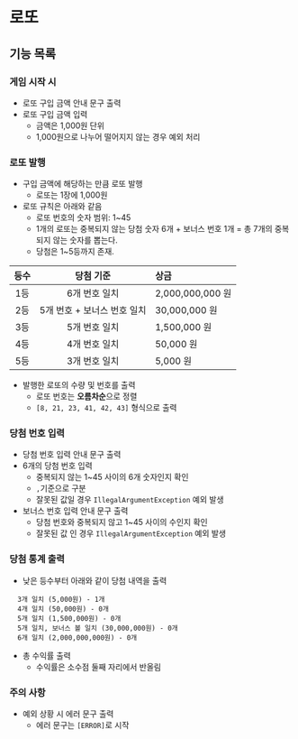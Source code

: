 # 로또 

## 기능 목록

### 게임 시작 시
  - 로또 구입 금액 안내 문구 출력
  - 로또 구입 금액 입력
    - 금액은 1,000원 단위
    - 1,000원으로 나누어 떨어지지 않는 경우 예외 처리
      
### 로또 발행
  - 구입 금액에 해당하는 만큼 로또 발행
    - 로또는 1장에 1,000원
  - 로또 규칙은 아래와 같음   
    - 로또 번호의 숫자 범위: 1~45
    - 1개의 로또는 중복되지 않는 당첨 숫자 6개 + 보너스 번호 1개 = 총 7개의 중복되지 않는 숫자를 뽑는다.
    - 당첨은 1~5등까지 존재. 

등수 | 당첨 기준 | 상금
:---:|:---:|:---
| 1등 | 6개 번호 일치 | 2,000,000,000 원
| 2등 | 5개 번호 + 보너스 번호 일치 | 30,000,000 원
| 3등 | 5개 번호 일치 | 1,500,000 원
| 4등 | 4개 번호 일치 | 50,000 원
| 5등 | 3개 번호 일치 | 5,000 원
  - 발행한 로또의 수량 및 번호를 출력
    - 로또 번호는 **오름차순**으로 정렬
    - `[8, 21, 23, 41, 42, 43]` 형식으로 출력

### 당첨 번호 입력
  - 당첨 번호 입력 안내 문구 출력
  - 6개의 당첨 번호 입력
    - 중복되지 않는 1~45 사이의 6개 숫자인지 확인
    - `,`기준으로 구분
    - 잘못된 값일 경우 `IllegalArgumentException` 예외 발생 
  - 보너스 번호 입력 안내 문구 출력
    - 당첨 번호와 중복되지 않고 1~45 사이의 수인지 확인
    - 잘못된 값 인 경우 `IllegalArgumentException` 예외 발생 

### 당첨 통계 출력
- 낮은 등수부터 아래와 같이 당첨 내역을 출력
```
  3개 일치 (5,000원) - 1개
  4개 일치 (50,000원) - 0개
  5개 일치 (1,500,000원) - 0개
  5개 일치, 보너스 볼 일치 (30,000,000원) - 0개
  6개 일치 (2,000,000,000원) - 0개
```
- 총 수익률 출력
  - 수익률은 소수점 둘째 자리에서 반올림

### 주의 사항
- 예외 상황 시 에러 문구 출력
  - 에러 문구는 `[ERROR]`로 시작 
